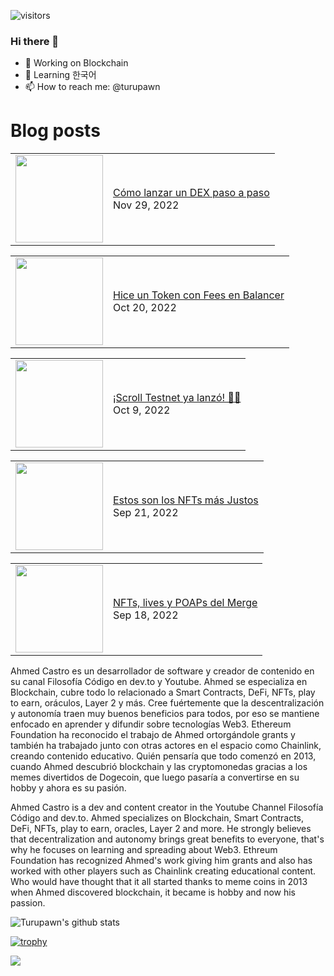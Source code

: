 ![visitors](https://visitor-badge.glitch.me/badge?page_id=turupawn.turupawn)

### Hi there 👋

- 🔭 Working on Blockchain
- 🌱 Learning 한국어
- 📫 How to reach me: @turupawn

# Blog posts

<!-- BLOG-POST-LIST:START --><table><tr><td><a href="https://www.youtube.com/watch?v=f9eED3Lp7DM"><img width="140px" src="https://i.ytimg.com/vi/f9eED3Lp7DM/mqdefault.jpg"></a></td>
<td><a href="https://www.youtube.com/watch?v=f9eED3Lp7DM">Cómo lanzar un DEX paso a paso</a><br/>Nov 29, 2022</td></tr></table>
<table><tr><td><a href="https://www.youtube.com/watch?v=khnzvH781iw"><img width="140px" src="https://i.ytimg.com/vi/khnzvH781iw/mqdefault.jpg"></a></td>
<td><a href="https://www.youtube.com/watch?v=khnzvH781iw">Hice un Token con Fees en Balancer</a><br/>Oct 20, 2022</td></tr></table>
<table><tr><td><a href="https://www.youtube.com/watch?v=xqGLbsLK8MY"><img width="140px" src="https://i.ytimg.com/vi/xqGLbsLK8MY/mqdefault.jpg"></a></td>
<td><a href="https://www.youtube.com/watch?v=xqGLbsLK8MY">¡Scroll Testnet ya lanzó! 🚀🚀</a><br/>Oct 9, 2022</td></tr></table>
<table><tr><td><a href="https://www.youtube.com/watch?v=pu_tp4d8ii0"><img width="140px" src="https://i.ytimg.com/vi/pu_tp4d8ii0/mqdefault.jpg"></a></td>
<td><a href="https://www.youtube.com/watch?v=pu_tp4d8ii0">Estos son los NFTs más Justos</a><br/>Sep 21, 2022</td></tr></table>
<table><tr><td><a href="https://www.youtube.com/watch?v=Rn-MKO2_1yE"><img width="140px" src="https://i.ytimg.com/vi/Rn-MKO2_1yE/mqdefault.jpg"></a></td>
<td><a href="https://www.youtube.com/watch?v=Rn-MKO2_1yE">NFTs, lives y POAPs del Merge</a><br/>Sep 18, 2022</td></tr></table>
<!-- BLOG-POST-LIST:END -->

<!-- YOUTUBE:START -->
<!-- YOUTUBE:END -->

Ahmed Castro es un desarrollador de software y creador de contenido en su canal Filosofía Código en dev.to y Youtube. Ahmed se especializa en Blockchain, cubre todo lo relacionado a Smart Contracts, DeFi, NFTs, play to earn, oráculos, Layer 2 y más. Cree fuértemente que la descentralización y autonomía traen muy buenos beneficios para todos, por eso se mantiene enfocado en aprender y difundir sobre tecnologías Web3. Ethereum Foundation ha reconocido el trabajo de Ahmed ortorgándole grants y también ha trabajado junto con otras actores en el espacio como Chainlink, creando contenido educativo. Quién pensaría que todo comenzó en 2013, cuando Ahmed descubrió blockchain y las cryptomonedas gracias a los memes divertidos de Dogecoin, que luego pasaría a convertirse en su hobby y ahora es su pasión.

Ahmed Castro is a dev and content creator in the Youtube Channel Filosofía Código and dev.to. Ahmed specializes on Blockchain, Smart Contracts, DeFi, NFTs, play to earn, oracles, Layer 2 and more. He strongly believes that decentralization and autonomy brings great benefits to everyone, that's why he focuses on learning and spreading about Web3. Ethreum Foundation has recognized Ahmed's work giving him grants and also has worked with other players such as Chainlink creating educational content. Who would have thought that it all started thanks to meme coins in 2013 when Ahmed discovered blockchain, it became is hobby and now his passion.

![Turupawn's github stats](https://github-readme-stats.vercel.app/api?username=turupawn&show_icons=true)

[![trophy](https://github-profile-trophy.vercel.app/?username=Turupawn&theme=onedark)](https://github.com/ryo-ma/github-profile-trophy)

<a href="https://github.com/anuraghazra/github-readme-stats">
  <!-- Change the `github-readme-stats.anuraghazra1.vercel.app` to `github-readme-stats.vercel.app`  -->
  <img align="center" src="https://github-readme-stats.anuraghazra1.vercel.app/api/top-langs/?username=Turupawn&layout=compact&theme=radical" />
</a>

<!--
**Turupawn/Turupawn** is a ✨ _special_ ✨ repository because its `README.md` (this file) appears on your GitHub profile.

Here are some ideas to get you started:

- 🔭 I’m currently working on ...
- 🌱 I’m currently learning ...
- 👯 I’m looking to collaborate on ...
- 🤔 I’m looking for help with ...
- 💬 Ask me about ...
- 📫 How to reach me: ...
- 😄 Pronouns: ...
- ⚡ Fun fact: ...
-->
